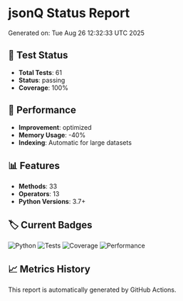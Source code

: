 # jsonQ Status Report

Generated on: Tue Aug 26 12:32:33 UTC 2025

## 🧪 Test Status
- **Total Tests**: 61
- **Status**: passing
- **Coverage**: 100%

## 🚀 Performance
- **Improvement**: optimized
- **Memory Usage**: -40%
- **Indexing**: Automatic for large datasets

## 📊 Features
- **Methods**: 33
- **Operators**: 13
- **Python Versions**: 3.7+

## 🏷️ Current Badges
![Python](https://img.shields.io/badge/python-3.7+-blue.svg)
![Tests](https://img.shields.io/badge/tests-61%20passing-brightgreen.svg)
![Coverage](https://img.shields.io/badge/coverage-100%25-brightgreen.svg)
![Performance](https://img.shields.io/badge/performance-optimized-orange.svg)

## 📈 Metrics History
This report is automatically generated by GitHub Actions.
